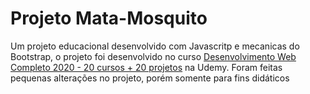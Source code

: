 # Projeto Mata-Mosquito

Um projeto educacional desenvolvido com Javascritp e mecanicas do Bootstrap, o projeto foi desenvolvido no curso [Desenvolvimento Web Completo 2020 - 20 cursos + 20 projetos](https://www.udemy.com/course/web-completo/) na Udemy. Foram feitas pequenas alterações no projeto, porém somente para fins didáticos
